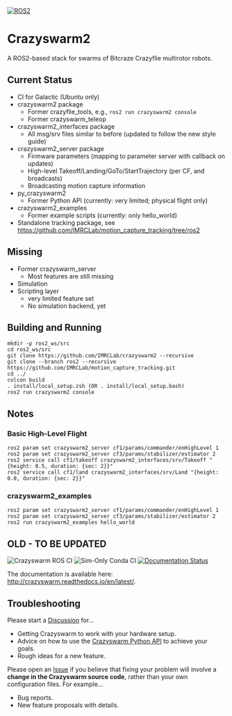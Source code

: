 [![ROS2](https://github.com/IMRCLab/crazyswarm2/actions/workflows/ci-ros2.yml/badge.svg)](https://github.com/IMRCLab/crazyswarm2/actions/workflows/ci-ros2.yml)

# Crazyswarm2
A ROS2-based stack for swarms of Bitcraze Crazyflie multirotor robots.

## Current Status

* CI for Galactic (Ubuntu only)
* crazyswarm2 package
  * Former crazyflie_tools, e.g., `ros2 run crazyswarm2 console`
  * Former crazyswarm_teleop
* crazyswarm2_interfaces package
  * All msg/srv files similar to before (updated to follow the new style guide)
* crazyswarm2_server package
  * Firmware parameters (mapping to parameter server with callback on updates)
  * High-level Takeoff/Landing/GoTo/StartTrajectory (per CF, and broadcasts)
  * Broadcasting motion capture information
* py_crazyswarm2
  * Former Python API (currently: very limited; physical flight only)
* crazyswarm2_examples
  * Former example scripts (currently: only hello_world)
* Standalone tracking package, see https://github.com/IMRCLab/motion_capture_tracking/tree/ros2

## Missing

* Former crazyswarm_server
  * Most features are still missing
* Simulation
* Scripting layer
  * very limited feature set
  * No simulation backend, yet

## Building and Running

```
mkdir -p ros2_ws/src
cd ros2_ws/src
git clone https://github.com/IMRCLab/crazyswarm2 --recursive
git clone --branch ros2 --recursive https://github.com/IMRCLab/motion_capture_tracking.git
cd ../
colcon build
. install/local_setup.zsh (OR . install/local_setup.bash)
ros2 run crazyswarm2 console
```

## Notes

### Basic High-Level Flight

```
ros2 param set crazyswarm2_server cf1/params/commander/enHighLevel 1
ros2 param set crazyswarm2_server cf3/params/stabilizer/estimator 2
ros2 service call cf1/takeoff crazyswarm2_interfaces/srv/Takeoff "{height: 0.5, duration: {sec: 2}}"
ros2 service call cf1/land crazyswarm2_interfaces/srv/Land "{height: 0.0, duration: {sec: 2}}"
```

### crazyswarm2_examples

```
ros2 param set crazyswarm2_server cf1/params/commander/enHighLevel 1
ros2 param set crazyswarm2_server cf3/params/stabilizer/estimator 2
ros2 run crazyswarm2_examples hello_world
```

## OLD - TO BE UPDATED

![Crazyswarm ROS CI](https://github.com/USC-ACTLab/crazyswarm/workflows/Crazyswarm%20ROS%20CI/badge.svg)
![Sim-Only Conda CI](https://github.com/USC-ACTLab/crazyswarm/workflows/Sim-Only%20Conda%20CI/badge.svg)
[![Documentation Status](https://readthedocs.org/projects/crazyswarm/badge/?version=latest)](https://crazyswarm.readthedocs.io/en/latest/?badge=latest)

The documentation is available here: http://crazyswarm.readthedocs.io/en/latest/.

## Troubleshooting
Please start a [Discussion](https://github.com/USC-ACTLab/crazyswarm/discussions) for...

- Getting Crazyswarm to work with your hardware setup.
- Advice on how to use the [Crazyswarm Python API](https://crazyswarm.readthedocs.io/en/latest/api.html) to achieve your goals.
- Rough ideas for a new feature.

Please open an [Issue](https://github.com/USC-ACTLab/crazyswarm/issues) if you believe that fixing your problem will involve a **change in the Crazyswarm source code**, rather than your own configuration files. For example...

- Bug reports.
- New feature proposals with details.

